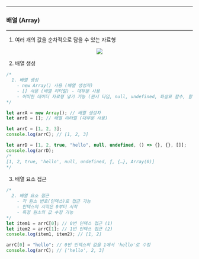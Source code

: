 -----
### 배열 (Array)
-----
1. 여러 개의 값을 순차적으로 담을 수 있는 자료형
<div align="center">
<img src="https://github.com/user-attachments/assets/50e0dfed-6a23-48c0-9e10-13e64d9645de">
</div>

2. 배열 생성
```js
/*
  1. 배열 생성
    - new Array() 사용 (배열 생성자)
    - [] 사용 (배열 리터럴) - 대부분 사용
    - 어떠한 데이터 자료형 넣기 가능 (원시 타입, null, undefined, 화살표 함수, 함수, 객체, 배열 모두 가능)
*/

let arrA = new Array(); // 배열 생성자
let arrB = []; // 배열 리터럴 (대부분 사용)

let arrC = [1, 2, 3];
console.log(arrC); // [1, 2, 3]

let arrD = [1, 2, true, "hello", null, undefined, () => {}, {}, []];
console.log(arrD);
/*
[1, 2, true, 'hello', null, undefined, ƒ, {…}, Array(0)]
*/
```

3. 배열 요소 접근
```js
/*
  2. 배열 요소 접근
    - 각 원소 번호(인덱스)로 접근 가능
    - 인덱스의 시작은 0부터 시작
    - 특정 원소의 값 수정 가능
*/
let item1 = arrC[0]; // 0번 인덱스 접근 (1)
let item2 = arrC[1]; // 1번 인덱스 접근 (2)
console.log(item1, item2); // [1, 2]

arrC[0] = "hello"; // 0번 인덱스의 값을 1에서 'hello'로 수정
console.log(arrC); // ['hello', 2, 3]
```
